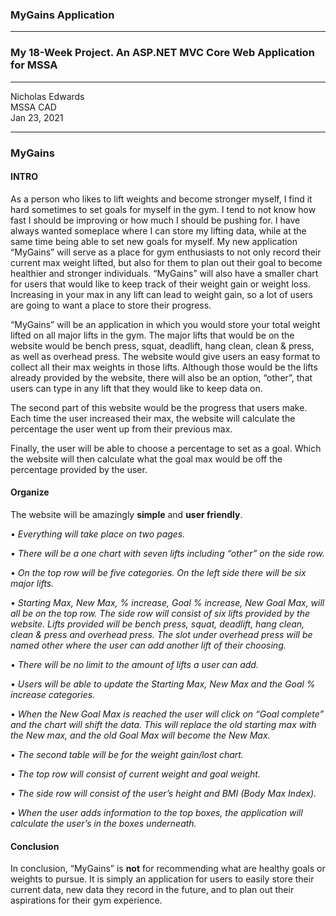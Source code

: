 ### MyGains Application

---

### My 18-Week Project. An ASP.NET MVC Core Web Application for MSSA

---

Nicholas Edwards <br />
MSSA CAD <br />
Jan 23, 2021

---

### MyGains

#### INTRO

As a person who likes to lift weights and become stronger myself, I find it hard sometimes to set goals for myself in the gym.
I tend to not know how fast I should be improving or how much I should be pushing for.
I have always wanted someplace where I can store my lifting data, while at the same time being able to set new goals for myself.
My new application “MyGains” will serve as a place for gym enthusiasts to not only record their current max weight lifted, but also for them to plan out their goal to become healthier and stronger individuals.
“MyGains” will also have a smaller chart for users that would like to keep track of their weight gain or weight loss. Increasing in your max in any lift can lead to weight gain, so a lot of users are going to want a place to store their progress.

“MyGains” will be an application in which you would store your total weight lifted on all major lifts in the gym. The major lifts that would be on the website would be bench press, squat, deadlift, hang clean, clean & press, as well as overhead press.
The website would give users an easy format to collect all their max weights in those lifts.
Although those would be the lifts already provided by the website, there will also be an option, “other”, that users can type in any lift that they would like to keep data on. 

The second part of this website would be the progress that users make.
Each time the user increased their max, the website will calculate the percentage the user went up from their previous max. 

Finally, the user will be able to choose a percentage to set as a goal.
Which the website will then calculate what the goal max would be off the percentage provided by the user.

#### Organize

The website will be amazingly **simple** and **user friendly**.

•	*Everything will take place on two pages.* 

•	*There will be a one chart with seven lifts including “other” on the side row.*

•	*On the top row will be five categories. On the left side there will be six major lifts.*

•	*Starting Max, New Max, % increase, Goal % increase, New Goal Max, will all be on the top row. The side row will consist of six lifts provided by the website. Lifts provided will be bench press, squat, deadlift, hang clean, clean & press and overhead press. The slot under overhead press will be named other where the user can add another lift of their choosing.*

•	*There will be no limit to the amount of lifts a user can add.*

•	*Users will be able to update the Starting Max, New Max and the Goal % increase categories.* 

•	*When the New Goal Max is reached the user will click on “Goal complete” and the chart will shift the data. This will replace the old starting max with the New max, and the old Goal Max will become the New Max.*

•	*The second table will be for the weight gain/lost chart.*

•	*The top row will consist of current weight and goal weight.*

•	*The side row will consist of the user’s height and BMI (Body Max Index).*

•	*When the user adds information to the top boxes, the application will calculate the user’s in the boxes underneath.*

#### Conclusion

In conclusion, “MyGains” is **not** for recommending what are healthy goals or weights to pursue. It is simply an application for users to easily store their current data, new data they record in the future, and to plan out their aspirations for their gym experience. 
